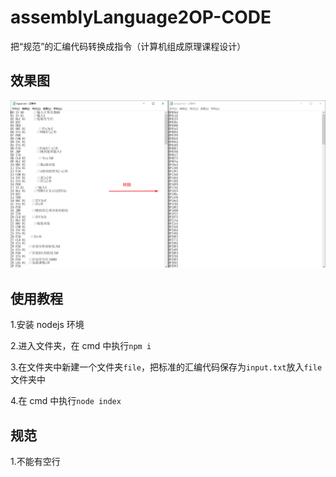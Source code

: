 # assemblyLanguage2OP-CODE

把“规范”的汇编代码转换成指令（计算机组成原理课程设计）

## 效果图

![效果图](https://github.com/puresox/al2opcode/blob/master/img/1.png)

## 使用教程

1.安装 nodejs 环境

2.进入文件夹，在 cmd 中执行`npm i`

3.在文件夹中新建一个文件夹`file`，把标准的汇编代码保存为`input.txt`放入`file`文件夹中

4.在 cmd 中执行`node index`

## 规范

1.不能有空行
